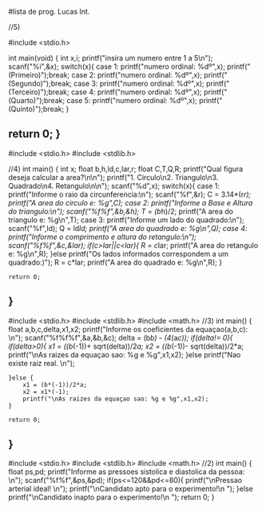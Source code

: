#lista de prog. Lucas Int.


//5)

#include <stdio.h>

int main(void) {
  int x,i;
  printf("insira um numero entre 1 a 5\n");
  scanf("%i",&x);
  switch(x){
    case 1:
     printf("numero ordinal: %dº",x);
     printf(" (Primeiro)");break;
    case 2:
     printf("numero ordinal: %dº",x);
     printf(" (Segundo)");break;
    case 3:
     printf("numero ordinal: %dº",x);
     printf(" (Terceiro)");break;
    case 4:
     printf("numero ordinal: %dº",x);
     printf(" (Quarto)");break;
    case 5:
     printf("numero ordinal: %dº",x);
     printf(" (Quinto)");break;
  }
 
  return 0;
}
------------------------------------------------------------------------
#include <stdio.h>
#include <stdlib.h>

//4)
int main()
{   int x;
    float b,h,ld,c,lar,r;
    float C,T,Q,R;
    printf("Qual figura deseja calcular a area?\n\n");
    printf("1. Circulo\n2. Triangulo\n3. Quadrado\n4. Retangulo\n\n");
    scanf("%d",x);
    switch(x){
    case 1:
        printf("Informe o raio da circunferencia:\n");
        scanf("%f",&r);
        C = 3.14*(r*r);
        printf("A area do circulo e: %g",C);
    case 2:
        printf("Informe a Base e Altura do triangulo:\n");
        scanf("%f%f",&b,&h);
        T = (b*h)/2;
        printf("A area do triangulo e: %g\n",T);
    case 3:
        printf("Informe um lado do quadrado:\n");
        scanf("%f",ld);
        Q = ld*ld;
        printf("A area do quadrado e: %g\n",Q);
    case 4:
        printf("Informe o comprimento e altura do retangulo:\n");
        scanf("%f%f",&c,&lar);
        if(c>lar||c<lar){
            R = c*lar;
            printf("A area do retangulo e: %g\n",R);
        }else
            printf("Os lados informados correspondem a um quadrado:)");
            R = c*lar;
            printf("A area do quadrado e: %g\n",R);
    }


    return 0;
}
--------------------------------------------------------------------------------

#include <stdio.h>
#include <stdlib.h>
#include <math.h>
//3)
int main()
{   float a,b,c,delta,x1,x2;
    printf("Informe os coeficientes da equaçao(a,b,c): \n");
    scanf("%f%f%f",&a,&b,&c);
    delta = (b*b) - (4*(a*c));
    if(delta!= 0){
        if(delta>0){
        x1 = ((b*(-1))+ sqrt(delta))/2*a;
        x2 = ((b*(-1))- sqrt(delta))/2*a;
        printf("\nAs raizes da equaçao sao: %g e %g",x1,x2);
    }else printf("Nao existe raiz real. \n");

    }else {
        x1 = (b*(-1))/2*a;
        x2 = x1*(-1);
        printf("\nAs raizes da equaçao sao: %g e %g",x1,x2);
    }

    return 0;
}
------------------------------------------------------------------------------

#include <stdio.h>
#include <stdlib.h>
#include <math.h>
//2)
int main()
{   float ps,pd;
    printf("Informe as pressoes sistolica e diastolica da pessoa: \n");
    scanf("%f%f",&ps,&pd);
    if(ps<=120&&pd<=80){
        printf("\nPressao arterial ideal! \n");
        printf("\nCandidato apto para o experimento!\n ");
    }else
        printf("\nCandidato inapto para o experimento!\n ");
    return 0;
}

